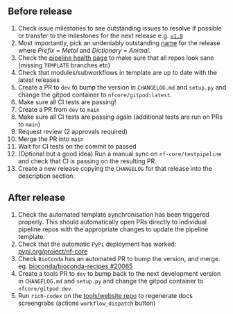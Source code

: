 ## Before release

1. Check issue milestones to see outstanding issues to resolve if possible or transfer to the milestones for the next release e.g. [`v1.9`](https://github.com/nf-core/tools/issues?q=is%3Aopen+is%3Aissue+milestone%3A1.9)
2. Most importantly, pick an undeniably outstanding [name](http://www.codenamegenerator.com/) for the release where _Prefix_ = _Metal_ and _Dictionary_ = _Animal_.
3. Check the [pipeline health page](https://nf-co.re/pipeline_health) to make sure that all repos look sane (missing `TEMPLATE` branches etc)
4. Check that modules/subworkflows in template are up to date with the latest releases
5. Create a PR to `dev` to bump the version in `CHANGELOG.md` and `setup.py` and change the gitpod container to `nfcore/gitpod:latest`.
6. Make sure all CI tests are passing!
7. Create a PR from `dev` to `main`
8. Make sure all CI tests are passing again (additional tests are run on PRs to `main`)
9. Request review (2 approvals required)
10. Merge the PR into `main`
11. Wait for CI tests on the commit to passed
12. (Optional but a good idea) Run a manual sync on `nf-core/testpipeline` and check that CI is passing on the resulting PR.
13. Create a new release copying the `CHANGELOG` for that release into the description section.

## After release

1. Check the automated template synchronisation has been triggered properly. This should automatically open PRs directly to individual pipeline repos with the appropriate changes to update the pipeline template.
2. Check that the automatic `PyPi` deployment has worked: [pypi.org/project/nf-core](https://pypi.org/project/nf-core/)
3. Check `BioConda` has an automated PR to bump the version, and merge. eg. [bioconda/bioconda-recipes #20065](https://github.com/bioconda/bioconda-recipes/pull/20065)
4. Create a tools PR to `dev` to bump back to the next development version in `CHANGELOG.md` and `setup.py` and change the gitpod container to `nfcore/gitpod:dev`.
5. Run `rich-codex` on the [tools/website repo](https://github.com/nf-core/website/actions/workflows/rich-codex.yml) to regenerate docs screengrabs (actions `workflow_dispatch` button)
